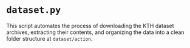 # `dataset.py`
This script automates the process of downloading the KTH dataset archives, extracting their contents, and organizing the data into a clean folder structure at `dataset/action`.